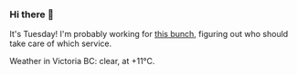 ### Hi there :wave:

It's Tuesday! I'm probably working for [this bunch](https://github.com/kohofinancial), figuring out who should take care of which service.

Weather in Victoria BC: clear, at +11°C.
